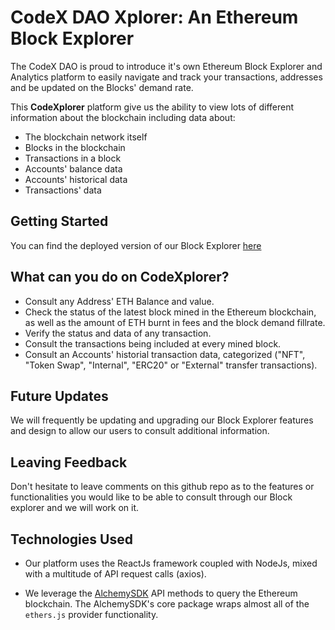 # CodeX DAO Xplorer: An Ethereum Block Explorer

The CodeX DAO is proud to introduce it's own Ethereum Block Explorer and Analytics platform to easily navigate and track your transactions, addresses and  be updated on the Blocks' demand rate.

 This <strong>CodeXplorer</strong> platform give us the ability to view lots of different information about the blockchain including data about:
  * The blockchain network itself
  * Blocks in the blockchain
  * Transactions in a block
  * Accounts' balance data
  * Accounts' historical data
  * Transactions' data
  
## Getting Started

You can find the deployed version of our Block Explorer <a href="https://codex-dao-blockexplorer.vercel.app">here</a>

## What can you do on CodeXplorer?

- Consult any Address' ETH Balance and value.
- Check the status of the latest block mined in the Ethereum blockchain, as well as the amount of ETH burnt in fees and the block demand fillrate.
- Verify the status and data of any transaction.
- Consult the transactions being included at every mined block.
- Consult an Accounts' historial transaction data, categorized ("NFT", "Token Swap", "Internal", "ERC20" or "External" transfer transactions).


## Future Updates

We will frequently be updating and upgrading our Block Explorer features and design to allow our users to consult additional information.


## Leaving Feedback

Don't hesitate to leave comments on this github repo as to the features or functionalities you would like to be able to consult through our Block explorer and we will work on it.


## Technologies Used

* Our platform uses the ReactJs framework coupled with NodeJs, mixed with a multitude of API request calls (axios).

* We leverage the [AlchemySDK](https://docs.alchemy.com/reference/alchemy-sdk-quickstart) API methods to query the Ethereum blockchain. The AlchemySDK's core package wraps almost all of the `ethers.js` provider functionality.


